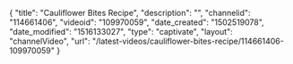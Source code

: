 {
    "title": "Cauliflower Bites Recipe",
    "description": "",
    "channelid": "114661406",
    "videoid": "109970059",
    "date_created": "1502519078",
    "date_modified": "1516133027",
    "type": "captivate",
    "layout": "channelVideo",
    "url": "\/latest-videos\/cauliflower-bites-recipe\/114661406-109970059"
}
